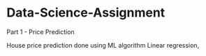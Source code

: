 # Data-Science-Assignment

Part 1 - Price Prediction

House price prediction done using ML algorithm Linear regression, 
